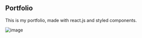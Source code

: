## Portfolio
This is my portfolio, made with react.js and styled components.

![image](https://user-images.githubusercontent.com/77820313/154823467-eb4eadc1-d35e-4a9e-8a57-758cc84c526b.png)

